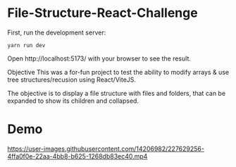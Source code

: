 # File-Structure-React-Challenge

First, run the development server:
```
yarn run dev
```

Open http://localhost:5173/ with your browser to see the result.

Objective
This was a for-fun project to test the ability to modify arrays & use tree structures/recusion using React/ViteJS.

The objective is to display a file structure with files and folders, that can be expanded to show its children and collapsed.

# Demo

https://user-images.githubusercontent.com/14206982/227629256-4ffa0f0e-22aa-4bb8-b625-1268db83ec40.mp4

